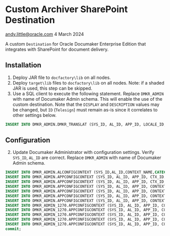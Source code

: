 # Custom Archiver SharePoint Destination
andy.little@oracle.com
4 March 2024

A custom `Destination` for Oracle Documaker Enterprise Edition that integrates with SharePoint for document delivery.

## Installation
1. Deploy JAR file to `docfactory\lib` on all nodes.
2. Deploy `target\lib` files to `docfactory\lib` on all nodes. Note: if a shaded JAR is used, this step can be skipped.
3. Use a SQL client to execute the following statement. Replace `DMKR_ADMIN` with name of Documaker Admin schema. This will enable the use of the custom destination. Note that the `DISPLAY` and `DESCRIPTION` values may be changed, but `ID` (`Telesign`) must remain as-is since it correlates to other settings below.
```sql
INSERT INTO DMKR_ADMIN.DMKR_TRANSLAT (SYS_ID, AL_ID, APP_ID, LOCALE_ID, GROUP_ID, ID, DISPLAY, DESCRIPTION, DISPLAYSEQ) VALUES (1, 1, 0, 'en', 'BCHINGS.BCHINGARCDEST',  'Telesign', 'Telesign', 'Telesign Messagingin Integration', 1);
```
## Configuration
2. Update Documaker Administrator with configuration settings. Verify `SYS_ID`, `AL_ID` are correct. Replace `DMKR_ADMIN` with name of Documaker Admin schema.
```sql
INSERT INTO DMKR_ADMIN.ALCONFIGCONTEXT (SYS_ID,AL_ID,CONTEXT_NAME,CATEGORY,GROUP_NAME,PROPERTY,VALUE,ACTIVE,USERTAG1,NOTES,USER_ID,USER_NAME) values (1,1,'LOG4J', 'Loggers','Logger','name', 'com.oracle.documaker.custom',1,null,'Logs diagnostic and error information Connector package.',null,'installer');
INSERT INTO DMKR_ADMIN.APPCONFIGCONTEXT (SYS_ID, AL_ID, APP_ID, CTX_ID, CONTEXT_NAME, GROUP_NAME, PROPERTY, VALUE, VALUE_TYPE, VALUE_REF, GROUPSEQ, CATEGORY, ACTIVE, IS_SECRET, IS_ENCRYPT, CREATETIME, MODIFYTIME, USERTAG1, NOTES, USER_ID, USER_NAME) VALUES (&system_id., &al_id., 9, null, 'LOG4J', 'com.oracle.documaker.custom.destinations.Telesign', 'priority', 'DEBUG', 0, null, 1, 'Logger', 1, 0, 0, TO_TIMESTAMP('2024-03-04 22:32:05.027902', 'YYYY-MM-DD HH24:MI:SS.FF6'), TO_TIMESTAMP('2024-03-04 22:32:05.027977', 'YYYY-MM-DD HH24:MI:SS.FF6'), null, 'Set to ERROR for general production, DEBUG for debugging.', 2, 'documaker');
INSERT INTO DMKR_ADMIN.APPCONFIGCONTEXT (SYS_ID, AL_ID, APP_ID, CTX_ID, CONTEXT_NAME, GROUP_NAME, PROPERTY, VALUE, VALUE_TYPE, VALUE_REF, GROUPSEQ, CATEGORY, ACTIVE, IS_SECRET, IS_ENCRYPT, CREATETIME, MODIFYTIME, USERTAG1, NOTES, USER_ID, USER_NAME) VALUES (&system_id., &al_id., 9, null, 'LOG4J', 'com.oracle.documaker.custom.destinations.TelesignDestination', 'priority', 'DEBUG', 0, null, 1, 'Logger', 1, 0, 0, TO_TIMESTAMP('2024-03-04 22:32:05.027902', 'YYYY-MM-DD HH24:MI:SS.FF6'), TO_TIMESTAMP('2024-03-04 22:32:05.027977', 'YYYY-MM-DD HH24:MI:SS.FF6'), null, 'Set to ERROR for general production, DEBUG for debugging.', 2, 'documaker');
INSERT INTO DMKR_ADMIN.APPCONFIGCONTEXT (SYS_ID, AL_ID, APP_ID, CONTEXT_NAME, GROUP_NAME, PROPERTY, VALUE, VALUE_TYPE, VALUE_REF, GROUPSEQ, CATEGORY, ACTIVE, IS_SECRET, IS_ENCRYPT, USER_ID, USER_NAME) VALUES (1, 1, 9, 'DESTINATION', 'Configuration', 'default', null, 0, null, 1, 'Telesign', 1, 0, 0, 2, 'documaker');
INSERT INTO DMKR_ADMIN.APPCONFIGCONTEXT (SYS_ID, AL_ID, APP_ID, CONTEXT_NAME, GROUP_NAME, PROPERTY, VALUE, VALUE_TYPE, VALUE_REF, GROUPSEQ, CATEGORY, ACTIVE, IS_SECRET, IS_ENCRYPT, USER_ID, USER_NAME) VALUES (1, 1, 9, 'DESTINATION', 'Configuration', 'destination.name', 'com.oracle.documaker.custom.destinations.TelesignDestination', 0, null, 1, 'Telesign', 1, 0, 0, 2, 'documaker');
INSERT INTO DMKR_ADMIN.APPCONFIGCONTEXT (SYS_ID, AL_ID, APP_ID, CONTEXT_NAME, GROUP_NAME, PROPERTY, VALUE, VALUE_TYPE, VALUE_REF, GROUPSEQ, CATEGORY, ACTIVE, IS_SECRET, IS_ENCRYPT, USER_ID, USER_NAME) VALUES (1, 1, 9, 'DESTINATION', 'Configuration', 'Telesign.customerid', 'Telesign Customer ID', 0, null, 1, 'Telesign', 1, 0, 0, 2, 'documaker');
INSERT INTO DMKR_ADMIN.APPCONFIGCONTEXT (SYS_ID, AL_ID, APP_ID, CONTEXT_NAME, GROUP_NAME, PROPERTY, VALUE, VALUE_TYPE, VALUE_REF, GROUPSEQ, CATEGORY, ACTIVE, IS_SECRET, IS_ENCRYPT, USER_ID, USER_NAME) VALUES (1, 1, 9, 'DESTINATION', 'Configuration', 'Telesign.apikey', 'Telesign API Key', 0, null, 1, 'Telesign', 1, 0, 0, 2, 'documaker');
INSERT INTO DMKR_ADMIN_1270.APPCONFIGCONTEXT (SYS_ID, AL_ID, APP_ID, CONTEXT_NAME, GROUP_NAME, PROPERTY, VALUE, VALUE_TYPE, VALUE_REF, GROUPSEQ, CATEGORY, ACTIVE, IS_SECRET, IS_ENCRYPT, USER_ID, USER_NAME) VALUES (1, 1, 9, 'DESTINATION', 'Defaults', 'default', null, 0, null, 1, 'Telesign', 1, 0, 0, 2, 'documaker');
INSERT INTO DMKR_ADMIN_1270.APPCONFIGCONTEXT (SYS_ID, AL_ID, APP_ID, CONTEXT_NAME, GROUP_NAME, PROPERTY, VALUE, VALUE_TYPE, VALUE_REF, GROUPSEQ, CATEGORY, ACTIVE, IS_SECRET, IS_ENCRYPT, USER_ID, USER_NAME) VALUES (1, 1, 9, 'DESTINATION', 'Mappings', 'default', null, 0, null, 1, 'Telesign', 1, 0, 0, 2, 'documaker');
INSERT INTO DMKR_ADMIN_1270.APPCONFIGCONTEXT (SYS_ID, AL_ID, APP_ID, CONTEXT_NAME, GROUP_NAME, PROPERTY, VALUE, VALUE_TYPE, VALUE_REF, GROUPSEQ, CATEGORY, ACTIVE, IS_SECRET, IS_ENCRYPT, USER_ID, USER_NAME) VALUES (1, 1, 9, 'DESTINATION', 'Mappings', 'docname', '{PUBS.PUBUNIQUEID}', 0, null, 1, 'FileNet', 1, 0, 0,2, 'documaker');
INSERT INTO DMKR_ADMIN_1270.APPCONFIGCONTEXT (SYS_ID, AL_ID, APP_ID, CONTEXT_NAME, GROUP_NAME, PROPERTY, VALUE, VALUE_TYPE, VALUE_REF, GROUPSEQ, CATEGORY, ACTIVE, IS_SECRET, IS_ENCRYPT, USER_ID, USER_NAME) VALUES (1, 1, 9, 'DESTINATION', 'Mappings', 'custom.repositoryId', 'OSTORE2', 0, null, 1, 'FileNet', 1, 0, 0,2, 'documaker');
INSERT INTO DMKR_ADMIN_1270.APPCONFIGCONTEXT (SYS_ID, AL_ID, APP_ID, CONTEXT_NAME, GROUP_NAME, PROPERTY, VALUE, VALUE_TYPE, VALUE_REF, GROUPSEQ, CATEGORY, ACTIVE, IS_SECRET, IS_ENCRYPT, USER_ID, USER_NAME) VALUES (1, 1, 9, 'DESTINATION', 'Mappings', 'docname', '{PUBS.PUBUNIQUEID}', 0, null, 1, 'FileNet', 1, 0, 0,2, 'documaker');
commit;
```